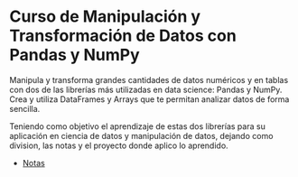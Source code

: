 # Curso de Manipulación y Transformación de Datos con Pandas y NumPy

Manipula y transforma grandes cantidades de datos numéricos y en tablas con dos de las librerías más utilizadas en data science: Pandas y NumPy. Crea y utiliza DataFrames y Arrays que te permitan analizar datos de forma sencilla.

Teniendo como objetivo el aprendizaje de estas dos librerías para su aplicación en ciencia de datos y manipulación de datos, dejando como division, las notas y el proyecto donde aplico lo aprendido.

- [Notas](./Notas/README.md)
